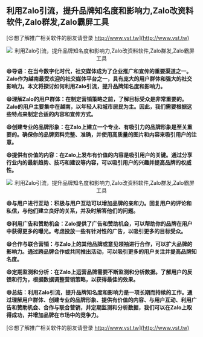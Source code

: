 ## **利用Zalo引流，提升品牌知名度和影响力,Zalo改资料软件,Zalo群发,Zalo霸屏工具**

[😍想了解推广相关软件的朋友请登录 http://www.vst.tw](http://www.vst.tw)

 <center><img src="https://vst.tw/MP4/tuiguang/png/7.png" alt="利用Zalo引流，提升品牌知名度和影响力,Zalo改资料软件,Zalo群发,Zalo霸屏工具"></center>

**😄导语：在当今数字化时代，社交媒体成为了企业推广和宣传的重要渠道之一。Zalo作为越南最受欢迎的社交媒体平台之一，具有庞大的用户群体和强大的社交影响力。本文将探讨如何利用Zalo引流，提升品牌知名度和影响力。**

**😄理解Zalo的用户群体：在制定营销策略之前，了解目标受众是非常重要的。Zalo的用户主要集中在越南，以年轻人和城市居民为主。因此，我们需要根据这些特点来制定合适的内容和宣传方式。**

**😄创建专业的品牌形象：在Zalo上建立一个专业、有吸引力的品牌形象是至关重要的。确保你的品牌资料完整、准确，并使用高质量的图片和内容来吸引用户的注意。**

**😄提供有价值的内容：在Zalo上发布有价值的内容是吸引用户的关键。通过分享行业内的最新趋势、技巧和建议等内容，可以吸引用户的兴趣并提高品牌的权威性。**

 <center><img src="https://vst.tw/MP4/tuiguang/png/5.png" alt="利用Zalo引流，提升品牌知名度和影响力,Zalo改资料软件,Zalo群发,Zalo霸屏工具"></center>

**😄与用户进行互动：积极与用户互动可以增加品牌的亲和力。回复用户的评论和私信，与他们建立良好的关系，并及时解答他们的问题。**

**😄利用广告和赞助机会：Zalo提供了广告和赞助机会，可以帮助你的品牌在用户中获得更多的曝光。考虑投放一些有针对性的广告，以吸引更多的目标受众。**

**😄合作与联合营销：与Zalo上的其他品牌或意见领袖进行合作，可以扩大品牌的影响力。通过跨品牌合作或共同推出活动，可以吸引更多的用户关注并提高品牌知名度。**

**😄定期监测和分析：在Zalo上运营品牌需要不断监测和分析数据。了解用户的反馈和行为，根据数据调整营销策略，以获得最佳的效果。**

**😄总结：利用Zalo引流，提升品牌知名度和影响力是一项长期而持续的工作。通过理解用户群体、创建专业的品牌形象、提供有价值的内容、与用户互动、利用广告和赞助机会、合作与联合营销，并定期监测和分析数据，我们可以在Zalo上取得成功，并增加品牌在市场中的竞争力。**

[😍想了解推广相关软件的朋友请登录 http://www.vst.tw](http://www.vst.tw)



